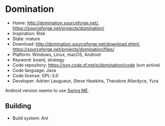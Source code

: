 # Domination

- Home: http://domination.sourceforge.net/, https://sourceforge.net/projects/domination/
- Inspiration: Risk
- State: mature
- Download: http://domination.sourceforge.net/download.shtml, https://sourceforge.net/projects/domination/files/
- Platform: Windows, Linux, macOS, Android
- Keyword: board, strategy
- Code repository: https://svn.code.sf.net/p/domination/code (svn active)
- Code language: Java
- Code license: GPL-3.0
- Developer: Adrien Laugueux, Steve Hawkins, Theodore Allardyce, Yura

Android version seems to use [Swing ME](https://sourceforge.net/projects/swingme/).

## Building

- Build system: Ant


